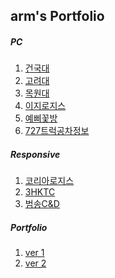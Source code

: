 ## arm's Portfolio

##### PC
1. <a href="https://github.com/2arm2/web/tree/master/konkuk" target="_blank" title="새창열림">건국대</a>
2. <a href="https://github.com/2arm2/web/tree/master/korea" target="_blank" title="새창열림">고려대</a>
3. <a href="https://github.com/2arm2/web/tree/master/mokwon" target="_blank" title="새창열림">목원대</a>
4. <a href="https://github.com/2arm2/web/tree/master/ezlogis" target="_blank" title="새창열림">이지로지스</a>
5. <a href="http://www.yeppi.com" target="_blank" title="새창열림">예삐꽃방</a>
6. <a href="http://www.15880793.com" target="_blank" title="새창열림">727트럭공차정보</a>

##### Responsive
1. <a href="http://www.korealogis.co.kr" target="_blank" title="새창열림">코리아로지스</a>
2. <a href="http://www.3hktc.co.kr" target="_blank" title="새창열림">3HKTC</a>
3. <a href="http://bumsongcnd.com" target="_blank" title="새창열림">범송C&D</a>

##### Portfolio
1. <a href="https://github.com/2arm2/web/tree/master/portfolio_ver1" target="_blank" title="새창열림">ver 1</a>
2. <a href="https://github.com/2arm2/web/tree/master/portfolio_ver2" target="_blank" title="새창열림">ver 2</a>
